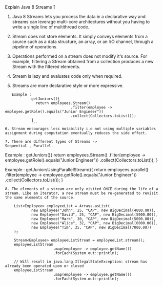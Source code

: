 

Explain Java 8 Streams ?

1. Java 8 Streams lets you process the data in a declarative way and streams can leverage multi-core architectures without you having to write a single line of multithread code.

2. Stream does not store elements. It simply conveys elements from a source such as a data structure, an array, or an I/O channel, through a pipeline of operations.

3. Operations performed on a stream does not modify it's source. For example, filtering a Stream obtained from a collection produces a new Stream with the filtered elements.

4. Stream is lazy and evaluates code only when required.

5. Streams are more declarative style or more expressive.
```
   Example : 
            getJuniors(){
              return employees.Stream()
                              .filter(employee -> employee.getRole().equals("Junior Engineer"))
                              .collect(Collectors.toList());
            }
            ```
6. Stream encourages less mutability i.e not using multiple variables assignment during computation eventually reduces the side effect.

7. There are different types of Streams ->
Sequential , Parallel.
```
Example : 
            getJuniors(){
              return employees.Stream()
                              .filter(employee -> employee.getRole().equals("Junior Engineer"))
                              .collect(Collectors.toList());
            }

Example : 
            getJuniorsUsingParallelStream(){
              return employees.parallel()
                              .filter(employee -> employee.getRole().equals("Junior Engineer"))
                              .collect(Collectors.toList());
            }
          
   ```           
8. The elements of a stream are only visited ONCE during the life of a stream. Like an Iterator, a new stream must be re-generated to revisit the same elements of the source.
  ```      
        List<Employee> employeeList = Arrays.asList(
                new Employee("John", 25, "CAP", new BigDecimal(4000.00)),
                new Employee("David", 25, "CAP", new BigDecimal(5000.00)),
                new Employee("Mark", 30, "CAP", new BigDecimal(5000.00)),
                new Employee("Alice", 32, "CAP", new BigDecimal(6000.00)),
                new Employee("Tim", 35, "CAP", new BigDecimal(7000.00))
        );
        
        Stream<Employee> employeeListStream = employeeList.stream();
        employeeListStream
                          .map(employee -> employee.getName())
                          .forEach(System.out::println);
        
        // Will result in java.lang.IllegalStateException: stream has already been operated upon or closed
        employeeListStream
                          .map(employee -> employee.getName())
                          .forEach(System.out::println);
